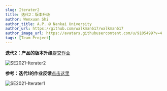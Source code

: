 ```yaml
---
slug: Iterater2
title: 迭代2：版本升级
author: Wenxuan Shi
author_title: A.P. @ Nankai University
author_url: https://github.com/walkman617/walkman617
author_image_url: https://avatars.githubusercontent.com/u/9105499?v=4
tags: [Team Project]
---
```


**迭代2：产品的版本升级**[提交作业](http://nankai-cs.mikecrm.com/Axr86TZ)

![SE2021-Iterater2](/img/assignments/iterater2.png)


**参考：迭代1的作业反馈**[点击这里](https://docs.qq.com/sheet/DYkhQUG5kb0FVZVlu)

![SE2021-Iterater1](/img/assignments/iterater1fb.png)
